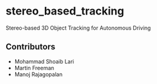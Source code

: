 # stereo_based_tracking
Stereo-based 3D Object Tracking for Autonomous Driving

## Contributors
- Mohammad Shoaib Lari
- Martin Freeman
- Manoj Rajagopalan

